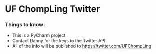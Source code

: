 # UF ChompLing Twitter

### Things to know:

* This is a PyCharm project
* Contact Danny for the keys to the Twitter API
* All of the info will be published to https://twitter.com/UFChompLing

